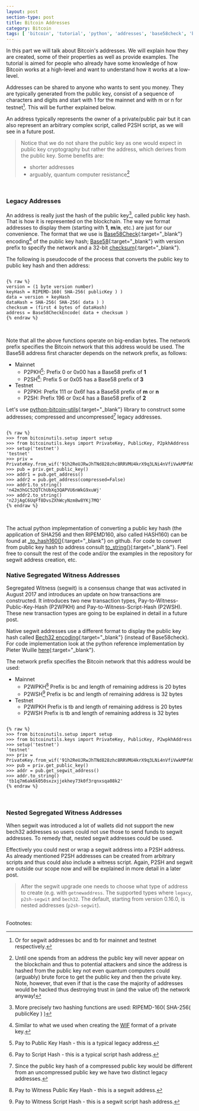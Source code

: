 ```yaml
---
layout: post
section-type: post
title: Bitcoin Addresses
category: Bitcoin
tags: [ 'bitcoin', 'tutorial', 'python', 'addresses', 'base58check', 'bech32' ]
---
```



In this part we will talk about Bitcoin's addresses. We will explain how they are created, some of their properties as well as provide examples. The tutorial is aimed for people who already have some knowledge of how Bitcoin works at a high-level and want to understand how it works at a low-level.

Addresses can be shared to anyone who wants to sent you money. They are typically generated from the public key, consist of a sequence of characters and digits and start with 1 for the mainnet and with m or n for testnet[^1]. This will be further explained below.

An address typically represents the owner of a private/public pair but it can also represent an arbitrary complex script, called P2SH script, as we will see in a future post. 

> Notice that we do not share the public key as one would expect in public key cryptography but rather the address, which derives from the public key. Some benefits are:
> * shorter addresses
> * arguably, quantum computer resistance[^2]

<br/>

### Legacy Addresses

An address is really just the hash of the public key[^3], called public key hash. That is how it is represented on the blockchain. The way we format addresses to display them (starting with **1**, **m**/**n**, etc.) are just for our convenience. The format that we use is [Base58Check](https://en.bitcoin.it/wiki/Base58Check_encoding){:target="_blank"} encoding[^4] of the public key hash; [Base58](https://en.wikipedia.org/wiki/Base58){:target="_blank"} with version prefix to specify the network and a 32-bit [checksum](https://en.wikipedia.org/wiki/Checksum){:target="_blank"}.

The following is pseudocode of the process that converts the public key to public key hash and then address:

<pre><code data-trim class="bash">
{% raw %}
version = (1 byte version number)
keyHash = RIPEMD-160( SHA-256( publicKey ) )
data = version + keyHash
dataHash = SHA-256( SHA-256( data ) )
checksum = (first 4 bytes of dataHash)
address = Base58CheckEncode( data + checksum )
{% endraw %}
</code></pre>
<br/> 

Note that all the above functions operate on big-endian bytes. The network prefix specifies the Bitcoin network that this address would be used. The Base58 address first character depends on the network prefix, as follows:

* Mainnet
  * P2PKH[^5]: Prefix 0 or 0x00 has a Base58 prefix of **1**
  * P2SH[^6]: Prefix 5 or 0x05 has a Base58 prefix of **3**
* Testnet
  * P2PKH: Prefix 111 or 0x6f has a Base58 prefix of **m** or **n**
  * P2SH: Prefix 196 or 0xc4 has a Base58 prefix of **2**


Let's use [python-bitcoin-utils](https://github.com/karask/python-bitcoin-utils){:target="_blank"} library to construct some addresses; compressed and uncompressed[^7] legacy addresses.

<pre><code data-trim class="python">
{% raw %}
>>> from bitcoinutils.setup import setup
>>> from bitcoinutils.keys import PrivateKey, PublicKey, P2pkhAddress
>>> setup('testnet')
'testnet' 
>>> priv = PrivateKey.from_wif('91h2ReUJRwJhTNd828zhc8RRVMU4krX9q3LNi4nVfiVwkMPfA9p')
>>> pub = priv.get_public_key()  
>>> addr1 = pub.get_address()
>>> addr2 = pub.get_address(compressed=False)
>>> addr1.to_string()
'n42m3hGC52QTChUbXq3QAPVU6nWkG9xuWj' 
>>> addr2.to_string() 
'n2JjAgC6UqFf8DvsZXhWcyNzm8w8YKj7MQ'
{% endraw %}
</code></pre>
<br/> 

The actual python implepmentation of converting a public key hash (the application of SHA256 and then RIPEMD160, also called HASH160) can be found at [\_to\_hash160()](https://github.com/karask/python-bitcoin-utils/blob/52b7d906f2db8ec4ed4945a04b7e4da2d1db369c/bitcoinutils/keys.py#L589-L597){:target="_blank"} on github. For code to convert from public key hash to address consult [to\_string()](https://github.com/karask/python-bitcoin-utils/blob/52b7d906f2db8ec4ed4945a04b7e4da2d1db369c/bitcoinutils/keys.py#L802-L824){:target="_blank"}. Feel free to consult the rest of the code and/or the examples in the repository for segwit address creation, etc.

### Native Segregated Witness Addresses

Segregated Witness (segwit) is a consensus change that was activated in August 2017 and introduces an update on how transactions are constructed. It introduces two new transaction types, Pay-to-Witness-Public-Key-Hash (P2WPKH) and Pay-to-Witness-Script-Hash (P2WSH). These new transaction types are going to be explained in detail in a future post.

Native segwit addresses use a different format to display the public key hash called [Bech32 encoding](https://github.com/bitcoin/bips/blob/master/bip-0173.mediawiki){:target="_blank"} (instead of Base58check). For code implementation look at the python reference implementation by Pieter Wuille [here](https://github.com/karask/python-bitcoin-utils/blob/52b7d906f2db8ec4ed4945a04b7e4da2d1db369c/bitcoinutils/bech32.py){:target="_blank"}.

The network prefix specifies the Bitcoin network that this address would be used:

* Mainnet
  * P2WPKH[^8] Prefix is bc and length of remaining address is 20 bytes
  * P2WSH[^9] Prefix is bc and length of remaining address is 32 bytes
* Testnet
  * P2WPKH Prefix is tb and length of remaining address is 20 bytes
  * P2WSH Prefix is tb and length of remaining address is 32 bytes

<pre><code data-trim class="python">
{% raw %}
>>> from bitcoinutils.setup import setup
>>> from bitcoinutils.keys import PrivateKey, PublicKey, P2wpkhAddress
>>> setup('testnet')
'testnet' 
>>> priv = PrivateKey.from_wif('91h2ReUJRwJhTNd828zhc8RRVMU4krX9q3LNi4nVfiVwkMPfA9p')
>>> pub = priv.get_public_key()  
>>> addr = pub.get_segwit_address()
>>> addr.to_string() 
'tb1q7m6ak6k050sxzxjjekhey73k0f3rqnxsqa08k2'
{% endraw %}
</code></pre>
<br/> 

### Nested Segregated Witness Addresses

When segwit was introduced a lot of wallets did not support the new bech32 addresses so users could not use those to send funds to segwit addresses. To remedy that, nested segwit addresses could be used.

Effectively you could nest or wrap a segwit address into a P2SH address. As already mentioned P2SH addresses can be created from arbitrary scripts and thus could also include a witness script. Again, P2SH and segwit are outside our scope now and will be explained in more detail in a later post.

> After the segwit upgrade one needs to choose what type of address to create (e.g. with `getnewaddress`. The supported types where `legacy`, `p2sh-segwit` and `bech32`. The default, starting from version 0.16.0, is nested addresses (`p2sh-segwit`).


<br/>
Footnotes:

[^1]: Or for segwit addresses bc and tb for mainnet and testnet respectively.
[^2]: Until one spends from an address the public key will never appear on the blockchain and thus to potential attackers and since the address is hashed from the public key not even quantum computers could (arguably) brute force to get the public key and then the private key. Note, however, that even if that is the case the majority of addresses would be hacked thus destroying trust in (and the value of) the network anyway!
[^3]: More precisely two hashing functions are used: RIPEMD-160( SHA-256( publicKey ) )
[^4]: Similar to what we used when creating the [WIF](/bitcoin/2020/03/16/bitcoin-private-keys.html) format of a private key.
[^5]: Pay to Public Key Hash - this is a typical legacy address.
[^6]: Pay to Script Hash - this is a typical script hash address.
[^7]: Since the public key hash of a compressed public key would be different from an uncompressed public key we have two distinct legacy addresses.
[^8]: Pay to Witness Public Key Hash - this is a segwit address.
[^9]: Pay to Witness Script Hash - this is a segwit script hash address.
